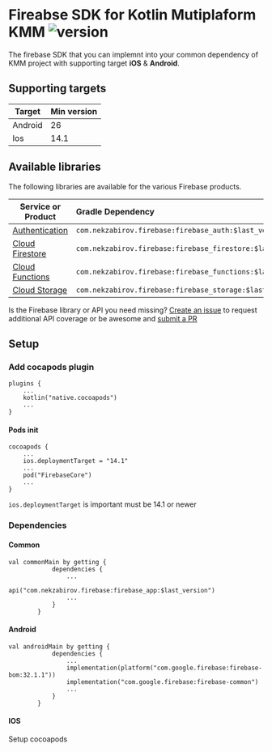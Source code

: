 <h1>Fireabse SDK for Kotlin Mutiplaform KMM <img alt="version" src="https://img.shields.io/badge/version-1.0.1-yellow.svg"> </h1>

The firebase SDK that you can implemnt into your common dependency of KMM project with supporting target <strong>iOS</strong> & <strong>Android</strong>.

## Supporting targets

| Target  | Min version |
|---------|:------------|
| Android | 26          |
| Ios     | 14.1        |


## Available libraries

The following libraries are available for the various Firebase products.

| Service or Product	                                                         | Gradle Dependency                                            |
|--------------------------------------------------------------------------------|:-------------------------------------------------------------|
| [Authentication](https://firebase.google.com/docs/auth)                        | `com.nekzabirov.firebase:firebase_auth:$last_version`        |
| [Cloud Firestore](https://firebase.google.com/docs/firestore)                  | `com.nekzabirov.firebase:firebase_firestore:$last_version`   |
| [Cloud Functions](https://firebase.google.com/docs/functions)                  | `com.nekzabirov.firebase:firebase_functions:$last_version`   |
| [Cloud Storage](https://firebase.google.com/docs/storage)                      | `com.nekzabirov.firebase:firebase_storage:$last_version`     |

Is the Firebase library or API you need missing? [Create an issue](https://github.com/nekzabirov/Firebase_KMM/issues/new?labels=API+coverage&template=increase-api-coverage.md&title=Add+%5Bclass+name%5D.%5Bfunction+name%5D+to+%5Blibrary+name%5D+for+%5Bplatform+names%5D) to request additional API coverage or be awesome and [submit a PR](https://github.com/nekzabirov/Firebase_KMM/fork)

## Setup

<h3>Add cocapods plugin</h3>

```
plugins {
    ...
    kotlin("native.cocoapods")
    ...
}
```

<h4>Pods init</h4>

```
cocoapods {
    ...
    ios.deploymentTarget = "14.1"
    ...
    pod("FirebaseCore")
    ...
}
```

`ios.deploymentTarget` is important must be 14.1 or newer

<h3>Dependencies</h3>

<h4>Common</h4>

```
val commonMain by getting {
            dependencies {
                ...
                api("com.nekzabirov.firebase:firebase_app:$last_version")
                ...
            }
        }
```

<h4>Android</h4>

```
val androidMain by getting {
            dependencies {
                ...
                implementation(platform("com.google.firebase:firebase-bom:32.1.1"))
                implementation("com.google.firebase:firebase-common")
                ...
            }
        }
```

<h4>IOS</h4>

Setup cocoapods


